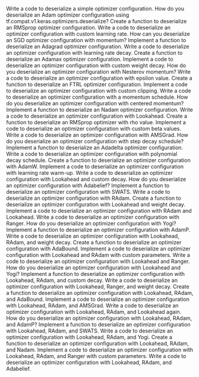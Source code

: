Write a code to deserialize a simple optimizer configuration.
How do you deserialize an Adam optimizer configuration using tf.compat.v1.keras.optimizers.deserialize?
Create a function to deserialize an RMSprop optimizer configuration.
Write a code to deserialize an optimizer configuration with custom learning rate.
How can you deserialize an SGD optimizer configuration with momentum?
Implement a function to deserialize an Adagrad optimizer configuration.
Write a code to deserialize an optimizer configuration with learning rate decay.
Create a function to deserialize an Adamax optimizer configuration.
Implement a code to deserialize an optimizer configuration with custom weight decay.
How do you deserialize an optimizer configuration with Nesterov momentum?
Write a code to deserialize an optimizer configuration with epsilon value.
Create a function to deserialize an FTRL optimizer configuration.
Implement a code to deserialize an optimizer configuration with custom clipping.
Write a code to deserialize an optimizer configuration with a momentum schedule.
How do you deserialize an optimizer configuration with centered momentum?
Implement a function to deserialize an Nadam optimizer configuration.
Write a code to deserialize an optimizer configuration with Lookahead.
Create a function to deserialize an RMSprop optimizer with rho value.
Implement a code to deserialize an optimizer configuration with custom beta values.
Write a code to deserialize an optimizer configuration with AMSGrad.
How do you deserialize an optimizer configuration with step decay schedule?
Implement a function to deserialize an Adadelta optimizer configuration.
Write a code to deserialize an optimizer configuration with polynomial decay schedule.
Create a function to deserialize an optimizer configuration with AdamW.
Implement a code to deserialize an optimizer configuration with learning rate warm-up.
Write a code to deserialize an optimizer configuration with Lookahead and custom decay.
How do you deserialize an optimizer configuration with Adabelief?
Implement a function to deserialize an optimizer configuration with SWATS.
Write a code to deserialize an optimizer configuration with RAdam.
Create a function to deserialize an optimizer configuration with Lookahead and weight decay.
Implement a code to deserialize an optimizer configuration with RAdam and Lookahead.
Write a code to deserialize an optimizer configuration with Ranger.
How do you deserialize an optimizer configuration with Yogi?
Implement a function to deserialize an optimizer configuration with AdamP.
Write a code to deserialize an optimizer configuration with Lookahead, RAdam, and weight decay.
Create a function to deserialize an optimizer configuration with AdaBound.
Implement a code to deserialize an optimizer configuration with Lookahead and RAdam with custom parameters.
Write a code to deserialize an optimizer configuration with Lookahead and Ranger.
How do you deserialize an optimizer configuration with Lookahead and Yogi?
Implement a function to deserialize an optimizer configuration with Lookahead, RAdam, and custom decay.
Write a code to deserialize an optimizer configuration with Lookahead, Ranger, and weight decay.
Create a function to deserialize an optimizer configuration with Lookahead, RAdam, and AdaBound.
Implement a code to deserialize an optimizer configuration with Lookahead, RAdam, and AMSGrad.
Write a code to deserialize an optimizer configuration with Lookahead, RAdam, and Lookahead again.
How do you deserialize an optimizer configuration with Lookahead, RAdam, and AdamP?
Implement a function to deserialize an optimizer configuration with Lookahead, RAdam, and SWATS.
Write a code to deserialize an optimizer configuration with Lookahead, RAdam, and Yogi.
Create a function to deserialize an optimizer configuration with Lookahead, RAdam, and Nadam.
Implement a code to deserialize an optimizer configuration with Lookahead, RAdam, and Ranger with custom parameters.
Write a code to deserialize an optimizer configuration with Lookahead, RAdam, and Adabelief.